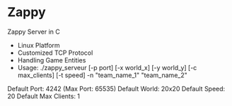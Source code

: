 Zappy
=====

Zappy Server in C

- Linux Platform
- Customized TCP Protocol
- Handling Game Entities
- Usage: ./zappy_serveur [-p port] [-x world_x] [-y world_y] [-c max_clients] [-t speed] -n "team_name_1" "team_name_2"

Default Port: 4242 (Max Port: 65535)
Default World: 20x20
Default Speed: 20
Default Max Clients: 1
